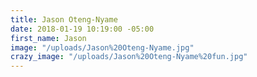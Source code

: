 ```yaml
---
title: Jason Oteng-Nyame
date: 2018-01-19 10:19:00 -05:00
first_name: Jason
image: "/uploads/Jason%20Oteng-Nyame.jpg"
crazy_image: "/uploads/Jason%20Oteng-Nyame%20fun.jpg"
---
```


